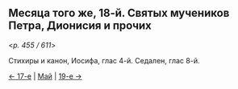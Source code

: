 
## Месяца того же, 18-й. Святых мучеников Петра, Дионисия и прочих

<*p. 455 / 611*>

Стихиры и канон, Иосифа, глас 4-й. Седален, глас 8-й.  

[← 17-е](05_17_EUR.ru.md) | [Май](README.md#18-й) | [19-е →](05_19_EUR.ru.md)
